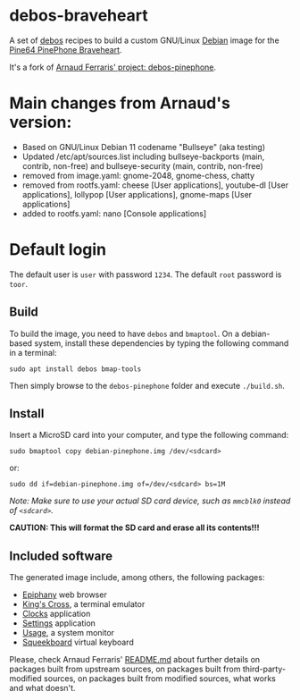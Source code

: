 # debos-braveheart
A set of [debos](https://github.com/go-debos/debos) recipes to build a custom GNU/Linux [Debian](https://www.debian.org) image for the [Pine64 PinePhone Braveheart](https://wiki.pine64.org/index.php/PinePhone).

It's a fork of [Arnaud Ferraris' project: debos-pinephone](https://gitlab.com/a-wai/debos-pinephone).

# Main changes from Arnaud's version:

- Based on GNU/Linux Debian 11 codename "Bullseye" (aka testing)
- Updated /etc/apt/sources.list including bullseye-backports (main, contrib, non-free) and bullseye-security (main, contrib, non-free)
- removed from image.yaml: gnome-2048, gnome-chess, chatty 
- removed from rootfs.yaml: cheese [User applications], youtube-dl [User applications], lollypop [User applications], gnome-maps [User applications]
- added to rootfs.yaml: nano [Console applications]

# Default login
The default user is `user` with password `1234`.
The default `root` password is `toor`.

## Build

To build the image, you need to have `debos` and `bmaptool`. On a debian-based
system, install these dependencies by typing the following command in a terminal:

```
sudo apt install debos bmap-tools
```

Then simply browse to the `debos-pinephone` folder and execute `./build.sh`.

## Install

Insert a MicroSD card into your computer, and type the following command:

```
sudo bmaptool copy debian-pinephone.img /dev/<sdcard>
```

or:

```
sudo dd if=debian-pinephone.img of=/dev/<sdcard> bs=1M
```

*Note: Make sure to use your actual SD card device, such as `mmcblk0` instead of
`<sdcard>`.*

**CAUTION: This will format the SD card and erase all its contents!!!**

## Included software

The generated image include, among others, the following packages:

- [Epiphany](https://gitlab.gnome.org/GNOME/epiphany) web browser
- [King's Cross](https://gitlab.gnome.org/ZanderBrown/kgx), a terminal emulator
- [Clocks](https://source.puri.sm/Librem5/gnome-clocks) application
- [Settings](https://source.puri.sm/Librem5/gnome-control-center) application
- [Usage](https://source.puri.sm/Librem5/gnome-usage), a system monitor
- [Squeekboard](https://gitlab.com/a-wai/squeekboard) virtual keyboard

Please, check Arnaud Ferraris' [README.md](https://gitlab.com/a-wai/debos-pinephone/-/blob/master/README.md) about further details on packages built from upstream sources, on packages built from third-party-modified sources, on packages built from modified sources, what works and what doesn't. 

